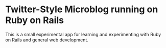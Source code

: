 # Twitter-Style Microblog running on Ruby on Rails

This is a small experimental app for learning and experimenting with Ruby on Rails and general web development.
